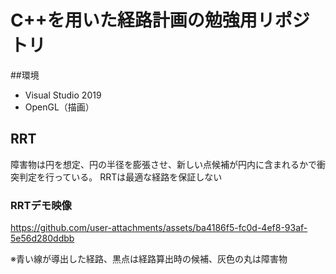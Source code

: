 # C++を用いた経路計画の勉強用リポジトリ
##環境
- Visual Studio 2019
- OpenGL（描画）


## RRT
障害物は円を想定、円の半径を膨張させ、新しい点候補が円内に含まれるかで衝突判定を行っている。
RRTは最適な経路を保証しない
### RRTデモ映像
https://github.com/user-attachments/assets/ba4186f5-fc0d-4ef8-93af-5e56d280ddbb

※青い線が導出した経路、黒点は経路算出時の候補、灰色の丸は障害物



